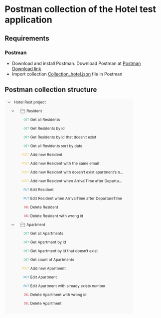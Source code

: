 # Postman collection of the Hotel test application

## Requirements

### Postman

- Download and install Postman. Download Postman at
  [Postman Download link](http://www.postman.com/downloads/)
- Import collection [Collection_hotel.json](Collection_hotel.json) file in Postman

## Postman collection structure

![Postman structure](Hotel_structure_postman.jpg )